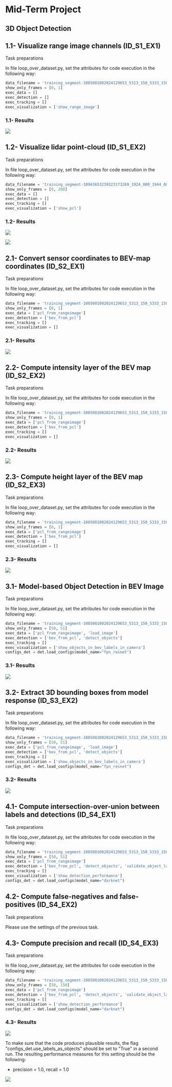 # Mid-Term Project
## 3D Object Detection
## 1.1- Visualize range image channels (ID_S1_EX1)
Task preparations

In file loop_over_dataset.py, set the attributes for code execution in the following way:

```python
data_filename = 'training_segment-1005081002024129653_5313_150_5333_150_with_camera_labels.tfrecord'
show_only_frames = [0, 1]
exec_data = []
exec_detection = []
exec_tracking = []
exec_visualization = ['show_range_image']
```
 
### 1.1- Results
![](img/range_image_screenshot_2.png)
## 1.2- Visualize lidar point-cloud (ID_S1_EX2)
Task preparations

In file loop_over_dataset.py, set the attributes for code execution in the following way:
```python
data_filename = 'training_segment-10963653239323173269_1924_000_1944_000_with_camera_labels.tfrecord'
show_only_frames = [0, 200]
exec_data = []
exec_detection = []
exec_tracking = []
exec_visualization = ['show_pcl']
```
### 1.2- Results
![](img/point_cloud_1_screenshot.jpg)


![](img/point_cloud_2_screenshot.jpg)

## 2.1- Convert sensor coordinates to BEV-map coordinates (ID_S2_EX1)
Task preparations

In file loop_over_dataset.py, set the attributes for code execution in the following way:

```python
data_filename = 'training_segment-1005081002024129653_5313_150_5333_150_with_camera_labels.tfrecord'
show_only_frames = [0, 1]
exec_data = ['pcl_from_rangeimage']
exec_detection = ['bev_from_pcl']
exec_tracking = []
exec_visualization = []
```
### 2.1- Results
![](img/BEV_Sample_screenshot.png)

## 2.2- Compute intensity layer of the BEV map (ID_S2_EX2)
Task preparations

In file loop_over_dataset.py, set the attributes for code execution in the following way:

```python
data_filename = 'training_segment-1005081002024129653_5313_150_5333_150_with_camera_labels.tfrecord'
show_only_frames = [0, 1]
exec_data = ['pcl_from_rangeimage']
exec_detection = ['bev_from_pcl']
exec_tracking = []
exec_visualization = []
```

### 2.2- Results
![](img/img_intensity_screenshot.png)

## 2.3- Compute height layer of the BEV map (ID_S2_EX3)

Task preparations

In file loop_over_dataset.py, set the attributes for code execution in the following way:
```python
data_filename = 'training_segment-1005081002024129653_5313_150_5333_150_with_camera_labels.tfrecord'
show_only_frames = [0, 1]
exec_data = ['pcl_from_rangeimage']
exec_detection = ['bev_from_pcl']
exec_tracking = []
exec_visualization = []
```
### 2.3- Results
![](img/height_map_screenshot.png)

## 3.1- Model-based Object Detection in BEV Image

Task preparations

In file loop_over_dataset.py, set the attributes for code execution in the following way:

```python
data_filename = 'training_segment-1005081002024129653_5313_150_5333_150_with_camera_labels.tfrecord'
show_only_frames = [50, 51]
exec_data = ['pcl_from_rangeimage', 'load_image']
exec_detection = ['bev_from_pcl', 'detect_objects']
exec_tracking = []
exec_visualization = ['show_objects_in_bev_labels_in_camera']
configs_det = det.load_configs(model_name="fpn_resnet")
```
### 3.1- Results
![](img/detections_screenshot.png)

## 3.2- Extract 3D bounding boxes from model response (ID_S3_EX2)
Task preparations

In file loop_over_dataset.py, set the attributes for code execution in the following way:

```python
data_filename = 'training_segment-1005081002024129653_5313_150_5333_150_with_camera_labels.tfrecord'
show_only_frames = [50, 51]
exec_data = ['pcl_from_rangeimage', 'load_image']
exec_detection = ['bev_from_pcl', 'detect_objects']
exec_tracking = []
exec_visualization = ['show_objects_in_bev_labels_in_camera']
configs_det = det.load_configs(model_name="fpn_resnet")
```

### 3.2- Results
![](img/labels%20and%20detected%20objects_screenshot.png)

## 4.1- Compute intersection-over-union between labels and detections (ID_S4_EX1)

Task preparations

In file loop_over_dataset.py, set the attributes for code execution in the following way:
```python
data_filename = 'training_segment-1005081002024129653_5313_150_5333_150_with_camera_labels.tfrecord'
show_only_frames = [50, 51]
exec_data = ['pcl_from_rangeimage']
exec_detection = ['bev_from_pcl', 'detect_objects', 'validate_object_labels', 'measure_detection_performance']
exec_tracking = []
exec_visualization = ['show_detection_performance']
configs_det = det.load_configs(model_name="darknet")
```

## 4.2- Compute false-negatives and false-positives (ID_S4_EX2)

Task preparations

Please use the settings of the previous task.

## 4.3- Compute precision and recall (ID_S4_EX3)

Task preparations

In file loop_over_dataset.py, set the attributes for code execution in the following way:
```python
data_filename = 'training_segment-1005081002024129653_5313_150_5333_150_with_camera_labels.tfrecord'
show_only_frames = [50, 150]
exec_data = ['pcl_from_rangeimage']
exec_detection = ['bev_from_pcl', 'detect_objects', 'validate_object_labels', 'measure_detection_performance']
exec_tracking = []
exec_visualization = ['show_detection_performance']
configs_det = det.load_configs(model_name="darknet")
```

### 4.3- Results
![](img/performance_evaluation_false_screenshot.png)

To make sure that the code produces plausible results, the flag "configs_det.use_labels_as_objects" should be set to "True" in a second run. The resulting performance measures for this setting should be the following:

* precision = 1.0, recall = 1.0


![](img/performance_evaluation_true_screenshot.png)







